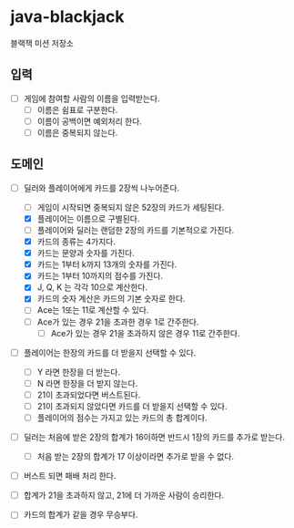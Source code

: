 # java-blackjack

블랙잭 미션 저장소

## 입력

- [ ] 게임에 참여할 사람의 이름을 입력받는다.
    - [ ] 이름은 쉼표로 구분한다.
    - [ ] 이름이 공백이면 예외처리 한다.
    - [ ] 이름은 중복되지 않는다.

## 도메인

- [ ] 딜러와 플레이어에게 카드를 2장씩 나누어준다.
    - [ ] 게임이 시작되면 중복되지 않은 52장의 카드가 세팅된다.
    - [x] 플레이어는 이름으로 구별된다.
    - [ ] 플레이어와 딜러는 랜덤한 2장의 카드를 기본적으로 가진다.
    - [x] 카드의 종류는 4가지다.
    - [x] 카드는 문양과 숫자를 가진다.
    - [x] 카드는 1부터 k까지 13개의 숫자를 가진다.
    - [x] 카드는 1부터 10까지의 점수를 가진다.
    - [x] J, Q, K 는 각각 10으로 계산한다.
    - [x] 카드의 숫자 계산은 카드의 기본 숫자로 한다.
    - [ ] Ace는 1또는 11로 계산할 수 있다.
    - [ ] Ace가 있는 경우 21을 초과한 경우 1로 간주한다.
        - [ ] Ace가 있는 경우 21을 초과하지 않은 경우 11로 간주한다.

- [ ] 플레이어는 한장의 카드를 더 받을지 선택할 수 있다.
    - [ ] Y 라면 한장을 더 받는다.
    - [ ] N 라면 한장을 더 받지 않는다.
    - [ ] 21이 초과되었다면 버스트된다.
    - [ ] 21이 초과되지 않았다면 카드를 더 받을지 선택할 수 있다.
    - [ ] 플레이어의 점수는 가지고 있는 카드의 총 합계이다.

- [ ] 딜러는 처음에 받은 2장의 합계가 16이하면 반드시 1장의 카드를 추가로 받는다.
    - [ ] 처음 받는 2장의 합계가 17 이상이라면 추가로 받을 수 없다.

- [ ] 버스트 되면 패배 처리 한다.

- [ ] 합계가 21을 초과하지 않고, 21에 더 가까운 사람이 승리한다.

- [ ] 카드의 합계가 같을 경우 무승부다.
